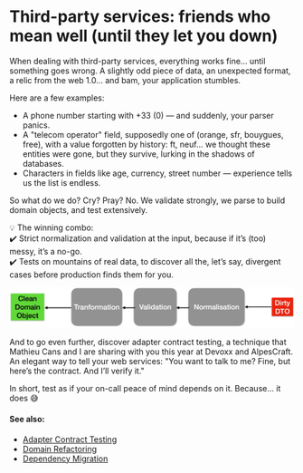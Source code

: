 # Third-party services: friends who mean well (until they let you down)
When dealing with third-party services, everything works fine... until something goes wrong. 
A slightly odd piece of data, an unexpected format, a relic from the web 1.0... and bam, your application stumbles.

Here are a few examples:
* A phone number starting with +33 (0) — and suddenly, your parser panics.
* A "telecom operator" field, supposedly one of (orange, sfr, bouygues, free), with a value forgotten by history: ft, neuf... we thought these entities were gone, but they survive, lurking in the shadows of databases.
* Characters in fields like age, currency, street number — experience tells us the list is endless.

So what do we do? Cry? Pray? No. We validate strongly, we parse to build domain objects, and test extensively.

💡 The winning combo:
<br> ✔️ Strict normalization and validation at the input, because if it’s (too) messy, it’s a no-go.
<br> ✔️ Tests on mountains of real data, to discover all the, let’s say, divergent cases before production finds them for you.

![Cleaning the data with an anti-corruption layer](dirty-dto-to-clean-domain-object.png)

And to go even further, discover adapter contract testing, a technique that Mathieu Cans and I are sharing with you this year at Devoxx and AlpesCraft. An elegant way to tell your web services: "You want to talk to me? Fine, but here’s the contract. And I’ll verify it."

In short, test as if your on-call peace of mind depends on it. Because... it does 😅

#### See also:
- [Adapter Contract Testing](README.md)
- [Domain Refactoring](benefit-domain-refactorability.md)
- [Dependency Migration](benefit-dependency-migration.md)
